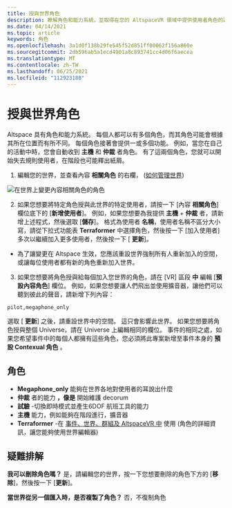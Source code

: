 ```yaml
---
title: 授與世界角色
description: 瞭解角色和能力系統，並取得在您的 AltspaceVR 領域中提供使用者角色的逐步指示。
ms.date: 04/14/2021
ms.topic: article
keywords: 角色
ms.openlocfilehash: 3a1d0f138b29fe545f52d851ff00062f156a860e
ms.sourcegitcommit: 2db596ab5a1ecd4901a8c893741cc4d06f6aecea
ms.translationtype: MT
ms.contentlocale: zh-TW
ms.lasthandoff: 06/25/2021
ms.locfileid: "112923188"
---
```

# <a name="granting-world-roles"></a>授與世界角色

Altspace 具有角色和能力系統。 每個人都可以有多個角色，而其角色可能會根據其所在位置而有所不同。 每個角色接著會提供一或多個功能。 例如，當您在自己的活動中時，您會自動收到 **主機** 和 **仲裁** 者角色。 有了這兩個角色，您就可以開始失去規則使用者，在階段也可能釋出紙屑。

1. 編輯您的世界，並查看內容 **相關角色** 的右欄， ([如何管理世界](managing-worlds.md)) 

![在世界上變更內容相關角色的角色](images/granting-roles.png)

2. 如果您想要將特定角色授與此世界的特定使用者，請按一下 [內容 **相關角色**] 欄位底下的 [**新增使用者**]。 例如，如果您想要為我提供 **主機**  +  **仲裁** 者，請新增上述程式，然後選取 [**儲存**]。 格式為使用者 **名稱**，使用者名稱不區分大小寫，請從下拉式功能表 **Terraformer** 中選擇角色，然後按一下 [加入使用者] 多次以繼續加入更多使用者，然後按一下 [ **更新**]。

* 為了讓變更在 Altspace 生效，您應該重設世界強制所有人重新加入的空間，或讓每位使用者都有新的角色重新加入世界。

3. 如果您想要將角色授與給每個加入您世界的角色，請在 [VR] 區段 **中** 編輯 [**預設內容角色**] 欄位。 例如，如果您想要讓人們飛出並使用擴音器，讓他們可以聽到彼此的聲音，請新增下列內容：

```
pilot,megaphone_only
```

選取 [ **更新**] 之後，請重設世界中的空間。 這只會影響此世界。 如果您想要將角色授與整個 Universe，請在 Universe 上編輯相同的欄位。 事件的相同之處，如果您希望事件中的每個人都擁有這些角色，您必須將此專案新增至事件本身的 **預設 Contexual 角色** 。

## <a name="roles"></a>角色

* **Megaphone_only** 能夠在世界各地對使用者的耳說出什麼
* **仲裁** 者的能力 **，像是** 開始維護 decorum
* **試驗** -切換即時模式並產生6DOF 航班工具的能力
* **主機** 能力，例如能夠在階段進行，擴音器
* **Terraformer** -在 [事件、世界、群組及 AltspaceVR 中](../getting-started/roles.md) 使用 (角色的詳細資訊，讓您能夠使用世界編輯器) 

## <a name="troubleshooting"></a>疑難排解

**我可以刪除角色嗎？**
是，請編輯您的世界，按一下您想要刪除的角色下方的 [**移除**]，然後按一下 [**更新**]。

**當世界從另一個匯入時，是否複製了角色？**
否，不復制角色